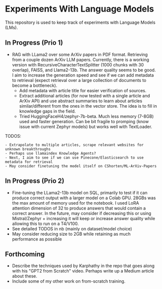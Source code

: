 # Experiments With Language Models

This repository is used to keep track of experiments with Language Models (LMs).

## In Progress (Prio 1)

- RAG with LLama2 over some ArXiv papers in PDF format. Retrieving from a couple dozen ArXiv LLM papers. Currently, there is a working version with RecursiveCharacterTextSplitter (1000 chunks with 30 overlap), FAISS, and Llama2-13b. The answer quality seems to be good. I aim to increase the generation speed and see if we can add metadata to retrieval (expect retrieval over a large collection of documents to become a bottleneck).
    - Add metadata with article title for easier verification of sources.
    - Extract additional articles (for now tested with a single article and ArXiv API) and use abstract summaries to learn about articles similar/different from the ones in the vector store.  The idea is to fill in knowledge gaps in the field.
    - Tried HuggingFaceH4/zephyr-7b-beta. Much less memory (7-8GB) used and faster generation. Can be bit fragile to promping (know issue with current Zephyr models) but works well with TextLoader.

TODOS:

    - Extrapolate to multiple articles, scrape relevant websites for unknown breakthroughs 
    - Perhaps use llamaindex Knowledge Agents? 
    - Next, I aim to see if we can use Pinecone/Elasticsearch to use metadata for retrieval
    - May consider finetuning the model itself on CShorten/ML-ArXiv-Papers


## In Progress (Prio 2)

- Fine-tuning the LLama2-13b model on SQL, primarily to test if it can produce correct output with a larger model on a Colab GPU. 28GBs was the max amount of memory used for the notebook.  I used LoRA attention dimension of 32 to produce answers that would contain a correct answer.  In the future, may consider if decreasing this or using Mistral/Zephyr + increasing it will keep or increase answer quality while allowing this to run on a T4/V100.
- See detailed TODOS in nb (mainly on dataset/model choice)
- May consider reducing size to 2GB while retaining as much performance as possible

## Forthcoming

- Describe the techniques used by Karphathy in the repo that goes along with his "GPT2 from Scratch" video.  Perhaps write up a Medium article about these.
- Include some of my other work on from-scratch training.
